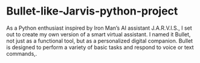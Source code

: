 # Bullet-like-Jarvis-python-project
As a Python enthusiast inspired by Iron Man’s AI assistant J.A.R.V.I.S., I set out to create my own version of a smart virtual assistant. I named it Bullet, not just as a functional tool, but as a personalized digital companion. Bullet is designed to perform a variety of basic tasks and respond to voice or text commands,.
